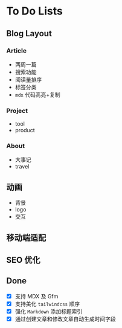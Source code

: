# To Do Lists

## Blog Layout

### Article

- 两周一篇
- 搜索功能
- 阅读量排序
- 标签分类
- `mdx` 代码高亮+复制

### Project

- tool
- product

### About

- 大事记
- travel

## 动画

- 背景
- logo
- 交互

## 移动端适配

## SEO 优化

## Done

- [x] 支持 MDX 及 Gfm
- [x] 支持美化 `tailwindcss` 顺序
- [x] 强化 `Markdown` 添加标题索引
- [x] 通过创建文章和修改文章自动生成时间字段
